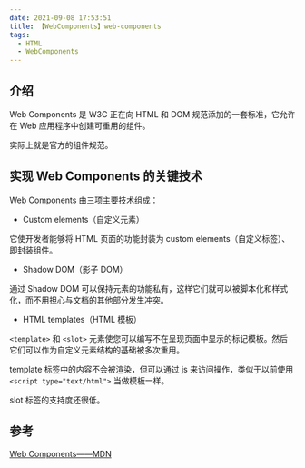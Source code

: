 ```yaml
---
date: 2021-09-08 17:53:51
title: 【WebComponents】web-components
tags:
  - HTML
  - WebComponents
---
```


## 介绍

Web Components 是 W3C 正在向 HTML 和 DOM 规范添加的一套标准，它允许在 Web 应用程序中创建可重用的组件。

实际上就是官方的组件规范。

## 实现 Web Components 的关键技术

Web Components 由三项主要技术组成：

- Custom elements（自定义元素）

它使开发者能够将 HTML 页面的功能封装为 custom elements（自定义标签）、即封装组件。

- Shadow DOM（影子 DOM）

通过 Shadow DOM 可以保持元素的功能私有，这样它们就可以被脚本化和样式化，而不用担心与文档的其他部分发生冲突。

- HTML templates（HTML 模板）

`<template>` 和 `<slot>` 元素使您可以编写不在呈现页面中显示的标记模板。然后它们可以作为自定义元素结构的基础被多次重用。

template 标签中的内容不会被渲染，但可以通过 js 来访问操作，类似于以前使用 `<script type="text/html">` 当做模板一样。

slot 标签的支持度还很低。

## 参考

[Web Components——MDN](https://developer.mozilla.org/zh-CN/docs/Web/Web_Components)
